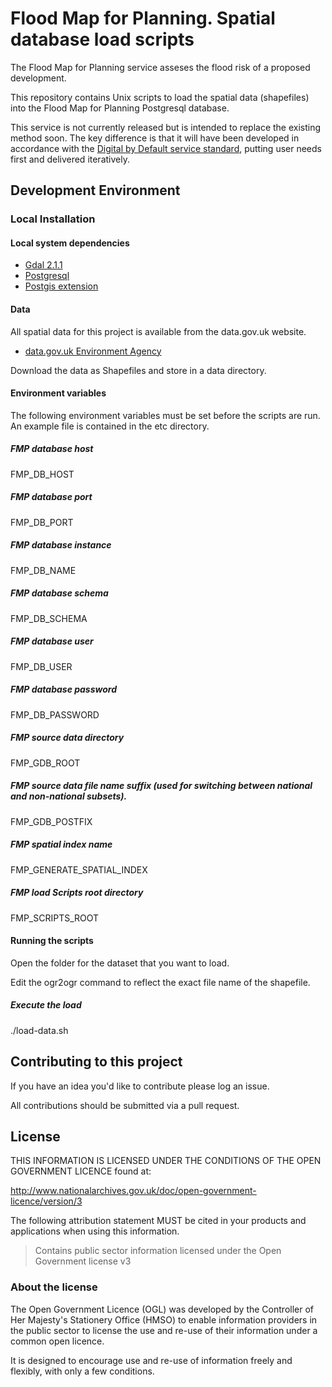 # Flood Map for Planning. Spatial database load scripts

The Flood Map for Planning service asseses the flood risk of a proposed development.

This repository contains Unix scripts to load the spatial data (shapefiles) into the Flood Map for Planning Postgresql database.

This service is not currently released but is intended to replace the existing method soon. The key difference is that it will have been developed in accordance with the [Digital by Default service standard](https://www.gov.uk/service-manual/digital-by-default), putting user needs first and delivered iteratively.

## Development Environment

### Local Installation

#### Local system dependencies

* [Gdal 2.1.1](http://www.gdal.org/)
* [Postgresql](http://www.postgresql.org/download)
* [Postgis extension](http://postgis.net)

#### Data

All spatial data for this project is available from the data.gov.uk website.

* [data.gov.uk Environment Agency](https://data.gov.uk/publisher/environment-agency)

Download the data as Shapefiles and store in a data directory.

#### Environment variables

The following environment variables must be set before the scripts are run. An example file is contained in the etc directory.

##### FMP database host
FMP_DB_HOST

##### FMP database port
FMP_DB_PORT

##### FMP database instance
FMP_DB_NAME

##### FMP database schema
FMP_DB_SCHEMA

##### FMP database user
FMP_DB_USER

##### FMP database password
FMP_DB_PASSWORD

##### FMP source data directory
FMP_GDB_ROOT

##### FMP source data file name suffix (used for switching between national and non-national subsets).
FMP_GDB_POSTFIX

##### FMP spatial index name
FMP_GENERATE_SPATIAL_INDEX

##### FMP load Scripts root directory
FMP_SCRIPTS_ROOT

#### Running the scripts

Open the folder for the dataset that you want to load.

Edit the ogr2ogr command to reflect the exact file name of the shapefile.

##### Execute the load

./load-data.sh

## Contributing to this project

If you have an idea you'd like to contribute please log an issue.

All contributions should be submitted via a pull request.

## License

THIS INFORMATION IS LICENSED UNDER THE CONDITIONS OF THE OPEN GOVERNMENT LICENCE found at:

http://www.nationalarchives.gov.uk/doc/open-government-licence/version/3

The following attribution statement MUST be cited in your products and applications when using this information.

> Contains public sector information licensed under the Open Government license v3

### About the license

The Open Government Licence (OGL) was developed by the Controller of Her Majesty's Stationery Office (HMSO) to enable information providers in the public sector to license the use and re-use of their information under a common open licence.

It is designed to encourage use and re-use of information freely and flexibly, with only a few conditions.
